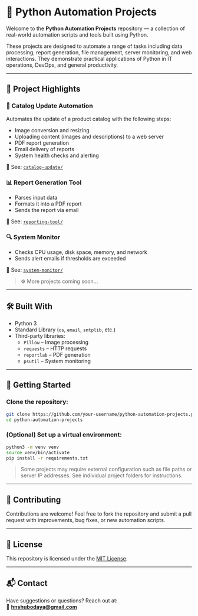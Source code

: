# 🐍 Python Automation Projects

Welcome to the **Python Automation Projects** repository — a collection of real-world automation scripts and tools built using Python.

These projects are designed to automate a range of tasks including data processing, report generation, file management, server monitoring, and web interactions. They demonstrate practical applications of Python in IT operations, DevOps, and general productivity.

---

## 📁 Project Highlights

### 🔄 Catalog Update Automation
Automates the update of a product catalog with the following steps:
- Image conversion and resizing
- Uploading content (images and descriptions) to a web server
- PDF report generation
- Email delivery of reports
- System health checks and alerting

📂 See: [`catalog-update/`](./catalog-update/)

### 📊 Report Generation Tool
- Parses input data
- Formats it into a PDF report
- Sends the report via email

📂 See: [`reporting-tool/`](./reporting-tool/)

### 🔍 System Monitor
- Checks CPU usage, disk space, memory, and network
- Sends alert emails if thresholds are exceeded

📂 See: [`system-monitor/`](./system-monitor/)

> ⚙️ More projects coming soon...

---

## 🛠️ Built With

- Python 3
- Standard Library (`os`, `email`, `smtplib`, etc.)
- Third-party libraries:
  - `Pillow` – Image processing
  - `requests` – HTTP requests
  - `reportlab` – PDF generation
  - `psutil` – System monitoring

---

## 🚀 Getting Started

### Clone the repository:
```bash
git clone https://github.com/your-username/python-automation-projects.git
cd python-automation-projects
```

### (Optional) Set up a virtual environment:
```bash
python3 -m venv venv
source venv/bin/activate
pip install -r requirements.txt
```

> Some projects may require external configuration such as file paths or server IP addresses. See individual project folders for instructions.

---

## 🤝 Contributing

Contributions are welcome! Feel free to fork the repository and submit a pull request with improvements, bug fixes, or new automation scripts.

---

## 📜 License

This repository is licensed under the [MIT License](LICENSE).

---

## 📬 Contact

Have suggestions or questions? Reach out at:  
📮 **hnshubodaya@gmail.com**
